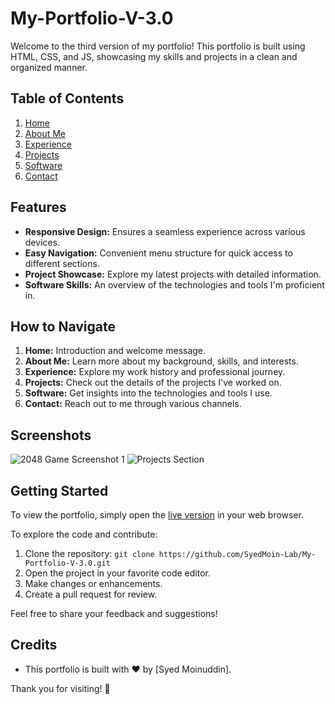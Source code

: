 # My-Portfolio-V-3.0

Welcome to the third version of my portfolio! This portfolio is built using HTML, CSS, and JS, showcasing my skills and projects in a clean and organized manner.

## Table of Contents

1. [Home](#home)
2. [About Me](#about-me)
3. [Experience](#experience)
4. [Projects](#projects)
5. [Software](#software)
6. [Contact](#contact)

## Features

- **Responsive Design:** Ensures a seamless experience across various devices.
- **Easy Navigation:** Convenient menu structure for quick access to different sections.
- **Project Showcase:** Explore my latest projects with detailed information.
- **Software Skills:** An overview of the technologies and tools I'm proficient in.

## How to Navigate

1. **Home:** Introduction and welcome message.
2. **About Me:** Learn more about my background, skills, and interests.
3. **Experience:** Explore my work history and professional journey.
4. **Projects:** Check out the details of the projects I've worked on.
5. **Software:** Get insights into the technologies and tools I use.
6. **Contact:** Reach out to me through various channels.

## Screenshots

![2048 Game Screenshot 1](2048-1.png)
![Projects Section](/images/projects.png)
<!-- Add more screenshots as needed -->

## Getting Started

To view the portfolio, simply open the [live version](#) in your web browser.

To explore the code and contribute:
1. Clone the repository: `git clone https://github.com/SyedMoin-Lab/My-Portfolio-V-3.0.git`
2. Open the project in your favorite code editor.
3. Make changes or enhancements.
4. Create a pull request for review.

Feel free to share your feedback and suggestions!

## Credits

- This portfolio is built with ❤️ by [Syed Moinuddin].

Thank you for visiting! 🚀
